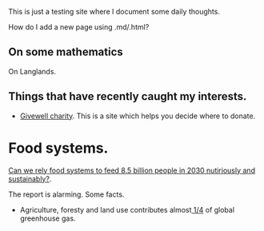 This is just a testing site where I document some daily thoughts. 


How do I add a new page using .md/.html?

## On some mathematics

On Langlands. 

## Things that have recently caught my interests. 


- [Givewell charity]([url](https://www.givewell.org/about/our-mistakes)). This is a site which helps you decide where to donate. 



# Food systems. 

[Can we rely food systems to feed 8.5 billion people in 2030 nutiriously and sustainably?]([url](https://www3.weforum.org/docs/IP/2016/NVA/WEF_FSA_FutureofGlobalFoodSystems.pdf)). 

The report is alarming. Some facts. 
- Agriculture, foresty and land use contributes almost[ 1/4]([url](https://www.ipcc.ch/site/assets/uploads/2018/02/ipcc_wg3_ar5_full.pdf)) of global greenhouse gas. 
